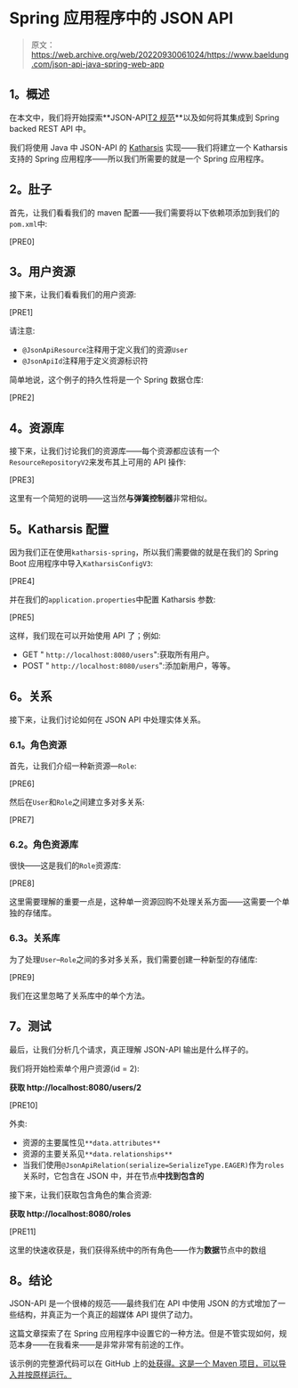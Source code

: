 # Spring 应用程序中的 JSON API

> 原文：<https://web.archive.org/web/20220930061024/https://www.baeldung.com/json-api-java-spring-web-app>

## **1。概述**

在本文中，我们将开始探索**JSON-API[T2 规范](https://web.archive.org/web/20221208143841/http://jsonapi.org/)**以及如何将其集成到 Spring backed REST API 中。

我们将使用 Java 中 JSON-API 的 [Katharsis](https://web.archive.org/web/20221208143841/https://github.com/katharsis-project/katharsis-framework) 实现——我们将建立一个 Katharsis 支持的 Spring 应用程序——所以我们所需要的就是一个 Spring 应用程序。

## **2。肚子**

首先，让我们看看我们的 maven 配置——我们需要将以下依赖项添加到我们的`pom.xml`中:

[PRE0]

## **3。用户资源**

接下来，让我们看看我们的用户资源:

[PRE1]

请注意:

*   `@JsonApiResource`注释用于定义我们的资源`User`
*   `@JsonApiId`注释用于定义资源标识符

简单地说，这个例子的持久性将是一个 Spring 数据仓库:

[PRE2]

## **4。资源库**

接下来，让我们讨论我们的资源库——每个资源都应该有一个`ResourceRepositoryV2`来发布其上可用的 API 操作:

[PRE3]

这里有一个简短的说明——这当然**与弹簧控制器**非常相似。

## **5。Katharsis 配置**

因为我们正在使用`katharsis-spring`，所以我们需要做的就是在我们的 Spring Boot 应用程序中导入`KatharsisConfigV3`:

[PRE4]

并在我们的`application.properties`中配置 Katharsis 参数:

[PRE5]

这样，我们现在可以开始使用 API 了；例如:

*   GET " `http://localhost:8080/users`":获取所有用户。
*   POST " `http://localhost:8080/users`":添加新用户，等等。

## **6。关系**

接下来，让我们讨论如何在 JSON API 中处理实体关系。

### **6.1。角色资源**

首先，让我们介绍一种新资源—`Role`:

[PRE6]

然后在`User`和`Role`之间建立多对多关系:

[PRE7]

### 6.2。角色资源库

很快——这是我们的`Role`资源库:

[PRE8]

这里需要理解的重要一点是，这种单一资源回购不处理关系方面——这需要一个单独的存储库。

### 6.3。关系库

为了处理`User`–`Role`之间的多对多关系，我们需要创建一种新型的存储库:

[PRE9]

我们在这里忽略了关系库中的单个方法。

## **7。测试**

最后，让我们分析几个请求，真正理解 JSON-API 输出是什么样子的。

我们将开始检索单个用户资源(id = 2):

**获取 http://localhost:8080/users/2**

[PRE10]

外卖:

*   资源的主要属性见`**data.attributes**`
*   资源的主要关系见`**data.relationships**`
*   当我们使用`@JsonApiRelation(serialize=SerializeType.EAGER)`作为`roles`关系时，它包含在 JSON 中，并在节点**中找到包含的**

接下来，让我们获取包含角色的集合资源:

**获取 http://localhost:8080/roles**

[PRE11]

这里的快速收获是，我们获得系统中的所有角色——作为**数据**节点中的数组

## **8。结论**

JSON-API 是一个很棒的规范——最终我们在 API 中使用 JSON 的方式增加了一些结构，并真正为一个真正的超媒体 API 提供了动力。

这篇文章探索了在 Spring 应用程序中设置它的一种方法。但是不管实现如何，规范本身——在我看来——是非常非常有前途的工作。

该示例的完整源代码可以在 GitHub 上的[处获得。这是一个 Maven 项目，可以导入并按原样运行。](https://web.archive.org/web/20221208143841/https://github.com/eugenp/tutorials/tree/master/spring-katharsis)